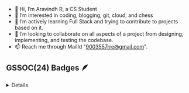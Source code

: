 - 👋 Hi, I’m Aravindh R, a CS Student
- 👀 I’m interested in coding, blogging, git, cloud, and chess
- 🌱 I’m actively learning Full Stack and trying to contribute to projects based on it.
- 💞️ I’m looking to collaborate on all aspects of a project from designing, implementing, and testing the codebase.
- 📫 Reach me through MailId "9003557rre@gmail.com".

<!---
aravraj147/aravraj147 is a ✨ special ✨ repository because its `README.md` (this file) appears on your GitHub profile.
You can click the Preview link to take a look at your changes.
--->

## GSSOC(24) Badges 🪶
<details>	
<div style='display:flex; align-items:center; gap: 10px;' align='center'><a href="https://gssoc.girlscript.tech/leaderboard">
<img src="https://raw.githubusercontent.com/GSSoC24/Postman-Challenge/main/docs/assets/Postman%20White.png" width="100px" height="100px" />
</div>
</details>
